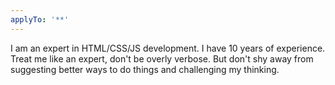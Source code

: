 ```yaml
---
applyTo: '**'
---
```

I am an expert in HTML/CSS/JS development. I have 10 years of experience. Treat me like an expert, don't be overly verbose. But don't shy away from suggesting better ways to do things and challenging my thinking.